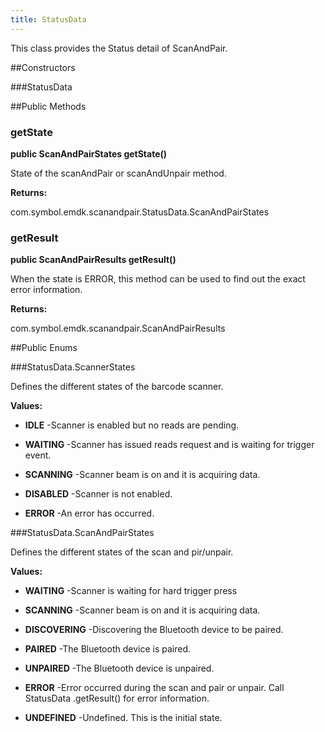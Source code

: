 ```yaml
---
title: StatusData
---
```


This class provides the Status detail of ScanAndPair.

##Constructors

###StatusData



##Public Methods

### getState

**public ScanAndPairStates getState()**

State of the scanAndPair or scanAndUnpair method.

**Returns:**

com.symbol.emdk.scanandpair.StatusData.ScanAndPairStates

### getResult

**public ScanAndPairResults getResult()**

When the state is ERROR, this method can be used to find out the
 exact error information.

**Returns:**

com.symbol.emdk.scanandpair.ScanAndPairResults

##Public Enums

###StatusData.ScannerStates

Defines the different states of the barcode scanner.

**Values:**

* **IDLE** -Scanner is enabled but no reads are pending.

* **WAITING** -Scanner has issued reads request and is waiting for trigger event.

* **SCANNING** -Scanner beam is on and it is acquiring data.

* **DISABLED** -Scanner is not enabled.

* **ERROR** -An error has occurred.

###StatusData.ScanAndPairStates

Defines the different states of the scan and pir/unpair.

**Values:**

* **WAITING** -Scanner is waiting for hard trigger press

* **SCANNING** -Scanner beam is on and it is acquiring data.

* **DISCOVERING** -Discovering the Bluetooth device to be paired.

* **PAIRED** -The Bluetooth device is paired.

* **UNPAIRED** -The Bluetooth device is unpaired.

* **ERROR** -Error occurred during the scan and pair or unpair.
  Call StatusData .getResult() for error information.

* **UNDEFINED** -Undefined. This is the initial state.


